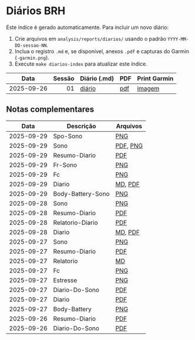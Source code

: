 # Diários BRH

Este índice é gerado automaticamente. Para incluir um novo diário:
1. Crie arquivos em `analysis/reports/diarios/` usando o padrão `YYYY-MM-DD-sessao-NN`.
2. Inclua o registro `.md` e, se disponível, anexos `.pdf` e capturas do Garmin (`-garmin.png`).
3. Execute `make diarios-index` para atualizar este índice.

| Data | Sessão | Diário (.md) | PDF | Print Garmin |
|---|---:|---|---|---|
| 2025-09-26 | 01 | [diário](/analysis/reports/diarios/2025-09-26-sessao-01.md) | [pdf](/analysis/reports/diarios/2025-09-26-sessao-01.pdf) | [imagem](/analysis/reports/diarios/2025-09-26-sessao-01-garmin.png) |

## Notas complementares

| Data | Descrição | Arquivos |
|---|---|---|
| 2025-09-29 | Spo-Sono | [PNG](/analysis/reports/diarios/2025-09-29-spo-sono.png) |
| 2025-09-29 | Sono | [PDF](/analysis/reports/diarios/2025-09-29-sono.pdf), [PNG](/analysis/reports/diarios/2025-09-29-sono.png) |
| 2025-09-29 | Resumo-Diario | [PDF](/analysis/reports/diarios/2025-09-29-resumo-diario.pdf) |
| 2025-09-29 | Fr-Sono | [PNG](/analysis/reports/diarios/2025-09-29-fr-sono.png) |
| 2025-09-29 | Fc | [PNG](/analysis/reports/diarios/2025-09-29-fc.png) |
| 2025-09-29 | Diario | [MD](/analysis/reports/diarios/2025-09-29-diario.md), [PDF](/analysis/reports/diarios/2025-09-29-diario.pdf) |
| 2025-09-29 | Body-Battery-Sono | [PNG](/analysis/reports/diarios/2025-09-29-body-battery-sono.png) |
| 2025-09-28 | Sono | [PNG](/analysis/reports/diarios/2025-09-28-sono.png) |
| 2025-09-28 | Resumo-Diario | [PDF](/analysis/reports/diarios/2025-09-28-resumo-diario.pdf) |
| 2025-09-28 | Relatorio-Diario | [PDF](/analysis/reports/diarios/2025-09-28-relatorio-diario.pdf) |
| 2025-09-28 | Diario | [MD](/analysis/reports/diarios/2025-09-28-diario.md), [PDF](/analysis/reports/diarios/2025-09-28-diario.pdf) |
| 2025-09-27 | Sono | [PNG](/analysis/reports/diarios/2025-09-27-sono.png) |
| 2025-09-27 | Resumo-Diario | [PDF](/analysis/reports/diarios/2025-09-27-resumo-diario.pdf) |
| 2025-09-27 | Relatorio | [MD](/analysis/reports/diarios/2025-09-27-relatorio.md) |
| 2025-09-27 | Fc | [PNG](/analysis/reports/diarios/2025-09-27-fc.png) |
| 2025-09-27 | Estresse | [PNG](/analysis/reports/diarios/2025-09-27-estresse.png) |
| 2025-09-27 | Diario-Do-Sono | [PDF](/analysis/reports/diarios/2025-09-27-diario-do-sono.pdf) |
| 2025-09-27 | Diario | [PDF](/analysis/reports/diarios/2025-09-27-diario.pdf) |
| 2025-09-27 | Body-Battery | [PNG](/analysis/reports/diarios/2025-09-27-body-battery.png) |
| 2025-09-26 | Resumo-Diario | [PDF](/analysis/reports/diarios/2025-09-26-resumo-diario.pdf) |
| 2025-09-26 | Diario-Do-Sono | [PDF](/analysis/reports/diarios/2025-09-26-diario-do-sono.pdf) |

